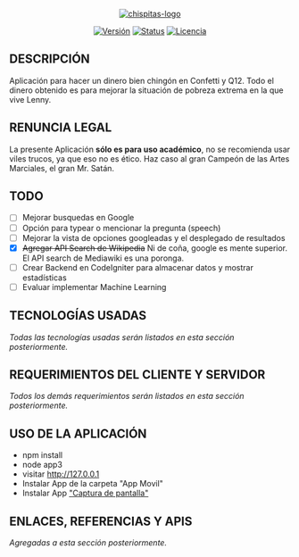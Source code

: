 
<p align="center">
<a href="https://imgbb.com/"><img src="https://i.ibb.co/8MHFC4t/chispitas-logo.png" alt="chispitas-logo" border="0"></a>
</p>

<p align="center">
    <a href="https://github.com/Pilaba/Chispitas-Cheat/releases"><img src="https://img.shields.io/badge/Versi%C3%B3n-beta-orange.svg" alt="Versión"></a>
    <a href="https://github.com/Pilaba/Chispitas-Cheat/commits/master"><img src="https://img.shields.io/badge/Status-En%20desarrollo-brightgreen.svg" alt="Status"></a>
    <a href="#"><img src="https://img.shields.io/badge/Licencia-MIT%2FApache--2.0-blue.svg" alt="Licencia"></a>
</p>

## DESCRIPCIÓN
Aplicación para hacer un dinero bien chingón en Confetti y Q12. Todo el dinero obtenido es para mejorar la situación de pobreza extrema en la que vive Lenny.

## RENUNCIA LEGAL
 La presente Aplicación **sólo es para uso académico**, no se recomienda usar viles trucos, ya que eso no es ético. Haz caso al gran Campeón de las Artes Marciales, el gran Mr. Satán.

## TODO
 - [ ]  Mejorar busquedas en Google
 - [ ] Opción para typear o mencionar la pregunta (speech)
 - [ ] Mejorar la vista de opciones googleadas y el desplegado de resultados
 - [x] ~~Agregar API Search de Wikipedia~~ Ni de coña, google es mente superior. El API search de Mediawiki es una poronga.
 - [ ] Crear Backend en CodeIgniter para almacenar datos y mostrar estadísticas
 - [ ] Evaluar implementar Machine Learning

## TECNOLOGÍAS USADAS
*Todas las tecnologías usadas serán listados en esta sección posteriormente.*

## REQUERIMIENTOS DEL CLIENTE Y SERVIDOR
*Todos los demás requerimientos serán listados en esta sección posteriormente.*

## USO DE LA APLICACIÓN

 - npm install 
 - node app3
 - visitar http://127.0.0.1
 - Instalar App de la carpeta "App Movil"
 - Instalar App ["Captura de pantalla"](https://play.google.com/store/apps/details?id=com.icecoldapps.screenshoteasy)

## ENLACES, REFERENCIAS Y APIS
*Agregadas a esta sección posteriormente.*
